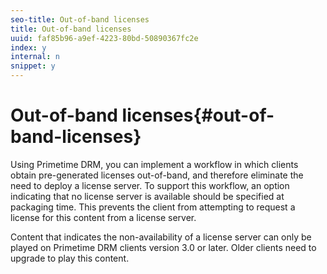 ```yaml
---
seo-title: Out-of-band licenses
title: Out-of-band licenses
uuid: faf85b96-a9ef-4223-80bd-50890367fc2e
index: y
internal: n
snippet: y
---
```


# Out-of-band licenses{#out-of-band-licenses}

Using Primetime DRM, you can implement a workflow in which clients obtain pre-generated licenses out-of-band, and therefore eliminate the need to deploy a license server. To support this workflow, an option indicating that no license server is available should be specified at packaging time. This prevents the client from attempting to request a license for this content from a license server.

Content that indicates the non-availability of a license server can only be played on Primetime DRM clients version 3.0 or later. Older clients need to upgrade to play this content. 
